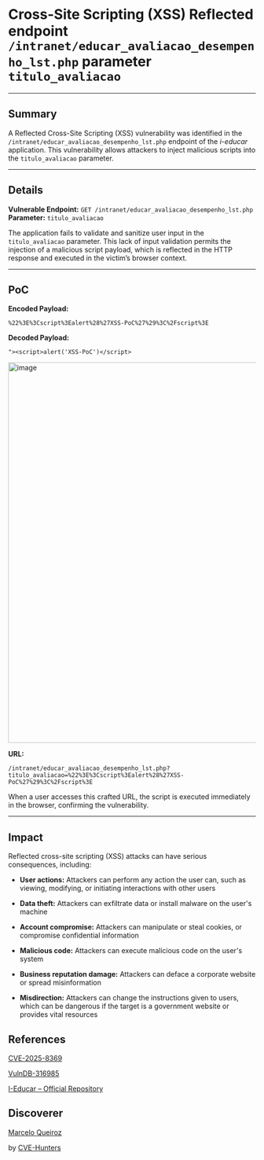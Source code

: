 # Cross-Site Scripting (XSS) Reflected endpoint `/intranet/educar_avaliacao_desempenho_lst.php` parameter `titulo_avaliacao`

---

## Summary

A Reflected Cross-Site Scripting (XSS) vulnerability was identified in the `/intranet/educar_avaliacao_desempenho_lst.php` endpoint of the _i-educar_ application. This vulnerability allows attackers to inject malicious scripts into the `titulo_avaliacao` parameter.

---

## Details

**Vulnerable Endpoint:** `GET /intranet/educar_avaliacao_desempenho_lst.php`  
**Parameter:** `titulo_avaliacao`

The application fails to validate and sanitize user input in the `titulo_avaliacao` parameter. This lack of input validation permits the injection of a malicious script payload, which is reflected in the HTTP response and executed in the victim’s browser context.

---

## PoC

**Encoded Payload:**

`%22%3E%3Cscript%3Ealert%28%27XSS-PoC%27%29%3C%2Fscript%3E`

**Decoded Payload:**

`"><script>alert('XSS-PoC')</script>`

<img width="724" height="774" alt="image" src="https://github.com/user-attachments/assets/bbe2cbf0-aef2-4961-9ced-38b41ca6169f" />


**URL:**

`/intranet/educar_avaliacao_desempenho_lst.php?titulo_avaliacao=%22%3E%3Cscript%3Ealert%28%27XSS-PoC%27%29%3C%2Fscript%3E`

When a user accesses this crafted URL, the script is executed immediately in the browser, confirming the vulnerability.

---

## Impact

Reflected cross-site scripting (XSS) attacks can have serious consequences, including:

- **User actions:** Attackers can perform any action the user can, such as viewing, modifying, or initiating interactions with other users
    
- **Data theft:** Attackers can exfiltrate data or install malware on the user's machine
    
- **Account compromise:** Attackers can manipulate or steal cookies, or compromise confidential information
    
- **Malicious code:** Attackers can execute malicious code on the user's system
    
- **Business reputation damage:** Attackers can deface a corporate website or spread misinformation
    
- **Misdirection:** Attackers can change the instructions given to users, which can be dangerous if the target is a government website or provides vital resources


## References

[CVE-2025-8369](https://www.cve.org/CVERecord?id=CVE-2025-8369)

[VulnDB-316985](https://vuldb.com/?id.318341)

[I-Educar – Official Repository](https://github.com/portabilis/i-educar)

## Discoverer

[Marcelo Queiroz](www.linkedin.com/in/marceloqueirozjr) 

by [CVE-Hunters](https://github.com/Sec-Dojo-Cyber-House/cve-hunters)

